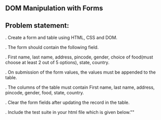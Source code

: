 DOM Manipulation with Forms
---------------------------
Problem statement:
-----------------
. Create a form and table using HTML, CSS and DOM.


. The form should contain the following field.


. First name, last name, address, pincode, gender, choice of food(must choose at least 2 out
  of 5 options), state, country.

  
. On submission of the form values, the values must be appended to the table.


. The columns of the table must contain First name, last name, address, pincode, gender,
  food, state, country.

  
. Clear the form fields after updating the record in the table.


. Include the test suite in your html file which is given below."</ul>"
